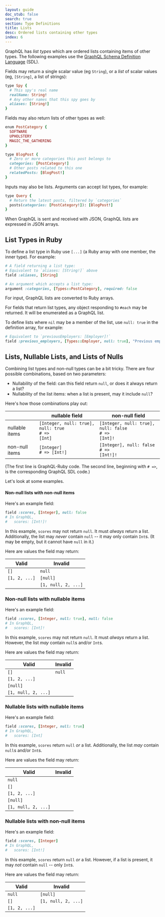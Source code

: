 ```yaml
---
layout: guide
doc_stub: false
search: true
section: Type Definitions
title: Lists
desc: Ordered lists containing other types
index: 6
---
```


GraphQL has _list types_ which are ordered lists containing items of other types. The following examples use the [GraphQL Schema Definition Language](https://graphql.org/learn/schema/#type-language) (SDL).

Fields may return a single scalar value (eg `String`), or a _list_ of scalar values (eg, `[String]`, a list of strings):

```ruby
type Spy {
  # This spy's real name
  realName: String!
  # Any other names that this spy goes by
  aliases: [String!]
}
```

Fields may also return lists of other types as well:

```ruby
enum PostCategory {
  SOFTWARE
  UPHOLSTERY
  MAGIC_THE_GATHERING
}

type BlogPost {
  # Zero or more categories this post belongs to
  categories: [PostCategory!]
  # Other posts related to this one
  relatedPosts: [BlogPost!]
}
```

Inputs may also be lists. Arguments can accept list types, for example:

```ruby
type Query {
  # Return the latest posts, filtered by `categories`
  posts(categories: [PostCategory!]): [BlogPost!]
}
```

When GraphQL is sent and received with JSON, GraphQL lists are expressed in JSON arrays.

## List Types in Ruby

To define a list type in Ruby use `[...]` (a Ruby array with one member, the inner type). For example:

```ruby
# A field returning a list type:
# Equivalent to `aliases: [String!]` above
field :aliases, [String]

# An argument which accepts a list type:
argument :categories, [Types::PostCategory], required: false
```

For input, GraphQL lists are converted to Ruby arrays.

For fields that return list types, any object responding to `#each` may be returned. It will be enumerated as a GraphQL list.

To define lists where `nil` may be a member of the list, use `null: true` in the definition array, for example:

```ruby
# Equivalent to `previousEmployers: [Employer]!`
field :previous_employers, [Types::Employer, null: true], "Previous employers; `null` represents a period of self-employment or unemployment" null: false
```

## Lists, Nullable Lists, and Lists of Nulls

Combining list types and non-null types can be a bit tricky. There are four possible combinations, based on two parameters:

- Nullability of the field: can this field return `null`, or does it always return a list?
- Nullability of the list items: when a list is present, may it include `null`?

Here's how those combinations play out:

 &nbsp;  | nullable field | non-null field
 ------|------|------
nullable items  | <code>[Integer, null: true], null: true</code><br><code># => [Int]</code> | <code>[Integer, null: true], null: false</code><br><code># => [Int]!</code>
non-null items   | <code>[Integer]</code><br><code># => [Int!]</code> | <code>[Integer], null: false</code><br><code># => [Int!]!</code>

(The first line is GraphQL-Ruby code. The second line, beginning with `# =>`, is the corresponding GraphQL SDL code.)


Let's look at some examples.

#### Non-null lists with non-null items

Here's an example field:

```ruby
field :scores, [Integer], null: false
# In GraphQL,
#   scores: [Int!]!
```

In this example, `scores` may not return `null`. It must _always_ return a list. Additionally, the list may _never_ contain `null` -- it may only contain `Int`s. (It may be empty, but it cannot have `null` in it.)

Here are values the field may return:

| Valid | Invalid |
| ------ | ------ |
| `[]` | `null` |
| `[1, 2, ...]` | `[null]` |
| | `[1, null, 2, ...]` |

### Non-null lists with nullable items

Here's an example field:

```ruby
field :scores, [Integer, null: true], null: false
# In GraphQL,
#   scores: [Int]!
```

In this example, `scores` may not return `null`. It must _always_ return a list. However, the list _may_ contain `null`s and/or `Int`s.

Here are values the field may return:

Valid | Invalid
------|------
`[]`  | `null`
`[1, 2, ...]`|
`[null]` |
 `[1, null, 2, ...]` |

### Nullable lists with nullable items

Here's an example field:

```ruby
field :scores, [Integer, null: true]
# In GraphQL,
#   scores: [Int]
```

In this example, `scores` return `null` _or_ a list. Additionally, the list _may_ contain `null`s and/or `Int`s.

Here are values the field may return:

Valid | Invalid
------|------
`null` |
`[]`  |
`[1, 2, ...]`|
`[null]` |
 `[1, null, 2, ...]` |


### Nullable lists with non-null items

Here's an example field:

```ruby
field :scores, [Integer]
# In GraphQL,
#   scores: [Int!]
```

In this example, `scores` return `null` _or_ a list. However, if a list is present, it may _not_ contain `null` -- only `Int`s.

Here are values the field may return:

Valid | Invalid
------|------
`null` | `[null]`
`[]`  | `[1, null, 2, ...]`
`[1, 2, ...]` |

